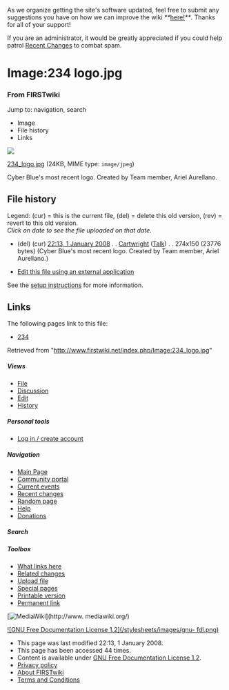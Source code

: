 As we organize getting the site's software updated, feel free to submit any
suggestions you have on how we can improve the wiki
_**_[here!](/index.php/User:Hallry/Suggestions "User:Hallry/Suggestions"
)_**_. Thanks for all of your support!

If you are an administrator, it would be greatly appreciated if you could help
patrol [Recent Changes](/index.php/Special:Recentchanges
"Special:Recentchanges" ) to combat spam.

# Image:234 logo.jpg

### From FIRSTwiki

Jump to: navigation, search

  * Image
  * File history
  * Links

![](/media/3/3c/234_logo.jpg)

[234_logo.jpg](/media/3/3c/234_logo.jpg "234 logo.jpg" ) (24KB, MIME type:
`image/jpeg`)

Cyber Blue's most recent logo. Created by Team member, Ariel Aurellano.

## File history

Legend: (cur) = this is the current file, (del) = delete this old version,
(rev) = revert to this old version.  
_Click on date to see the file uploaded on that date_.

  * (del) (cur) [22:13, 1 January 2008](/media/3/3c/234_logo.jpg "/media/3/3c/234 logo.jpg" ) . . [Cartwright](/index.php?title=User:Cartwright&action=edit "User:Cartwright" ) ([Talk](/index.php?title=User_talk:Cartwright&action=edit "User talk:Cartwright" )) . . 274x150 (23776 bytes) (Cyber Blue's most recent logo. Created by Team member, Ariel Aurellano.)
  

  * [Edit this file using an external application](/index.php?title=Image:234_logo.jpg&action=edit&externaledit=true&mode=file "Image:234 logo.jpg" )

See the [setup
instructions](http://meta.wikimedia.org/wiki/Help:External_editors
"http://meta.wikimedia.org/wiki/Help:External_editors" ) for more information.

## Links

The following pages link to this file:

  * [234](/index.php/234 "234" )

Retrieved from "<http://www.firstwiki.net/index.php/Image:234_logo.jpg>"

##### Views

  * [File](/index.php/Image:234_logo.jpg)
  * [Discussion](/index.php?title=Image_talk:234_logo.jpg&action=edit)
  * [Edit](/index.php?title=Image:234_logo.jpg&action=edit)
  * [History](/index.php?title=Image:234_logo.jpg&action=history)

##### Personal tools

  * [Log in / create account](/index.php?title=Special:Userlogin&returnto=Image:234_logo.jpg)

[](/index.php/Main_Page "Main Page" )

##### Navigation

  * [Main Page](/index.php/Main_Page)
  * [Community portal](/index.php/FIRSTwiki:Community_portal)
  * [Current events](/index.php/Current_events)
  * [Recent changes](/index.php/Special:Recentchanges)
  * [Random page](/index.php/Special:Random)
  * [Help](/index.php/FIRSTwiki:Help)
  * [Donations](/index.php/FIRSTwiki:Site_support)

##### Search



##### Toolbox

  * [What links here](/index.php/Special:Whatlinkshere/Image:234_logo.jpg)
  * [Related changes](/index.php/Special:Recentchangeslinked/Image:234_logo.jpg)
  * [Upload file](/index.php/Special:Upload)
  * [Special pages](/index.php/Special:Specialpages)
  * [Printable version](/index.php?title=Image:234_logo.jpg&printable=yes)
  * [Permanent link](/index.php?title=Image:234_logo.jpg&oldid=64794)

[![MediaWiki](/skins/common/images/poweredby_mediawiki_88x31.png)](http://www.
mediawiki.org/)

[![GNU Free Documentation License 1.2](/stylesheets/images/gnu-
fdl.png)](http://www.gnu.org/copyleft/fdl.html)

  * This page was last modified 22:13, 1 January 2008.
  * This page has been accessed 44 times.
  * Content is available under [GNU Free Documentation License 1.2](http://www.gnu.org/copyleft/fdl.html "http://www.gnu.org/copyleft/fdl.html" ).
  * [Privacy policy](/index.php/FIRSTwiki:Privacy_policy "FIRSTwiki:Privacy policy" )
  * [About FIRSTwiki](/index.php/FIRSTwiki:About "FIRSTwiki:About" )
  * [Terms and Conditions](/index.php/FIRSTwiki:Terms_and_conditions "FIRSTwiki:Terms and conditions" )

